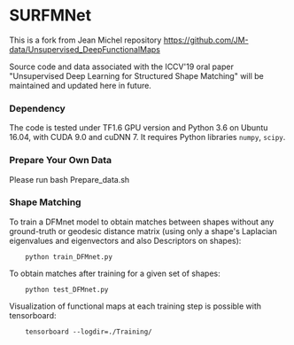 # SURFMNet
This is a fork from Jean Michel repository https://github.com/JM-data/Unsupervised_DeepFunctionalMaps

Source code and data associated with the ICCV'19 oral paper "Unsupervised Deep Learning for Structured Shape Matching" will be maintained and updated here in future.

### Dependency

The code is tested under TF1.6 GPU version and Python 3.6 on Ubuntu 16.04, with CUDA 9.0 and cuDNN 7. It requires Python libraries `numpy`, `scipy`.

### Prepare Your Own Data

Please run  bash Prepare_data.sh

### Shape Matching

To train a DFMnet model to obtain matches between shapes without any ground-truth or geodesic distance matrix (using only a shape's Laplacian eigenvalues and eigenvectors and also Descriptors on shapes):

        python train_DFMnet.py

To obtain matches after training for a given set of shapes:

        python test_DFMnet.py
        
Visualization of functional maps at each training step is possible with tensorboard:

        tensorboard --logdir=./Training/


